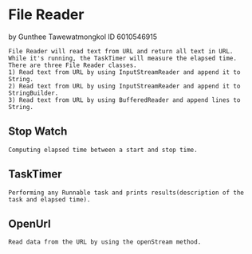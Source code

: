 # File Reader
by Gunthee Tawewatmongkol ID 6010546915

	File Reader will read text from URL and return all text in URL.
	While it's running, the TaskTimer will measure the elapsed time.
	There are three File Reader classes.
	1) Read text from URL by using InputStreamReader and append it to String.
	2) Read text from URL by using InputStreamReader and append it to StringBuilder.
	3) Read text from URL by using BufferedReader and append lines to String.
	
## Stop Watch
	Computing elapsed time between a start and stop time.
	
## TaskTimer
	Performing any Runnable task and prints results(description of the task and elapsed time).
	
## OpenUrl
	Read data from the URL by using the openStream method.
